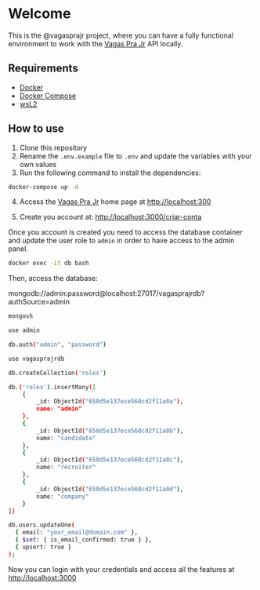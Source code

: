 # Welcome

This is the @vagasprajr project, where you can have a fully functional environment to work with the [Vagas Pra Jr](https://vagasprajr.com.br) API locally.

## Requirements

- [Docker](https://www.docker.com/products/docker-desktop)
- [Docker Compose](https://docs.docker.com/compose/install/)
- [wsL2](https://docs.microsoft.com/en-us/windows/wsl/install)

## How to use

1. Clone this repository
2. Rename the `.env.example` file to `.env` and update the variables with your own values
3. Run the following command to install the dependencies:

```bash
docker-compose up -d
```

4. Access the [Vagas Pra Jr](http://localhost:3000) home page at [http://localhost:300](http://localhost:3001)

5. Create you account at: [http://localhost:3000/criar-conta](http://localhost:3000/criar-conta)

Once you account is created you need to access the database container and update the user role to `admin` in order to have access to the admin panel.

```bash
docker exec -it db bash
```

Then, access the database:

mongodb://admin:password@localhost:27017/vagasprajrdb?authSource=admin

```bash
mongosh

use admin

db.auth("admin", "password")

use vagasprajrdb

db.createCollection('roles')

db.('roles').insertMany([
    {
        _id: ObjectId("650d5e137ece568cd2f11a0a"),
        name: "admin"
    },
    {
        _id: ObjectId("650d5e137ece568cd2f11a0b"),
        name: "candidate"
    },
    {
        _id: ObjectId("650d5e137ece568cd2f11a0c"),
        name: "recruiter"
    },
    {
        _id: ObjectId("650d5e137ece568cd2f11a0d"),
        name: "company"
    }
])

db.users.updateOne(
  { email: "your_email@domain.com" }, 
  { $set: { is_email_confirmed: true } },
  { upsert: true }
);
```

Now you can login with your credentials and access all the features at [http://localhost:3000](http://localhost:3000)